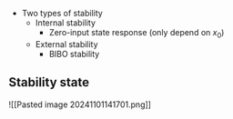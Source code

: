 - Two types of stability
	- Internal stability
		- Zero-input state response (only depend on $x_0$)
	- External stability
		- BIBO stability

## Stability state
![[Pasted image 20241101141701.png]]
